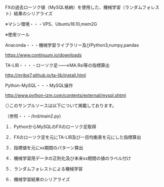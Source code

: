 
FXの過去ローソク値（MySQL格納）を使用した、機械学習（ランダムフォレスト）結果のシリアライズ

※マシン環境・・・VPS、Ubuntu16.10,mem2G

※使用ツール

Anaconda・・・機械学習ライブラリー及びPython3,numpy,pandas

https://www.continuum.io/downloads

TA-LIB・・・・ローソク足--->MA.Rsi等の指標算出

http://mrjbq7.github.io/ta-lib/install.html

Python-MySQL・・・MySQL操作

 http://www.python-izm.com/contents/external/mysql.shtml

◎このサンプルソースは以下について掲載しております。

（参照・・・/Ind/main2.py)

１．PythonからMySQLのFXのローソク足取得

２．FXのローソク足を元にTA-LIB及び一目均衡表を元にした指標算出

３．指標値を元にxx期間のパターン算出

４．機械学習用データの正則化及び未来xx期間の値のラベル付け

５．ランダムフォレストによる機械学習

６．機械学習結果のシリアライズ

